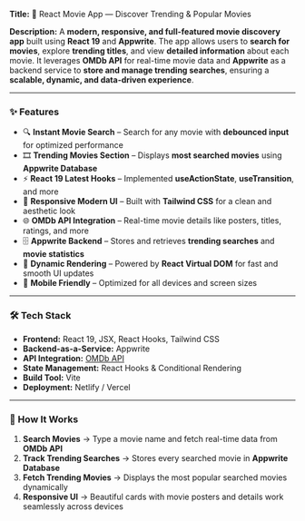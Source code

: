 **Title:** 🎥 React Movie App — Discover Trending & Popular Movies

**Description:**
A **modern, responsive, and full-featured movie discovery app** built using **React 19** and **Appwrite**. The app allows users to **search for movies**, explore **trending titles**, and view **detailed information** about each movie. It leverages **OMDb API** for real-time movie data and **Appwrite** as a backend service to **store and manage trending searches**, ensuring a **scalable, dynamic, and data-driven experience**.

---

### **✨ Features**

* 🔍 **Instant Movie Search** – Search for any movie with **debounced input** for optimized performance
* 🎞️ **Trending Movies Section** – Displays **most searched movies** using **Appwrite Database**
* ⚡ **React 19 Latest Hooks** – Implemented **useActionState**, **useTransition**, and more
* 🎨 **Responsive Modern UI** – Built with **Tailwind CSS** for a clean and aesthetic look
* 🌐 **OMDb API Integration** – Real-time movie details like posters, titles, ratings, and more
* 🗄️ **Appwrite Backend** – Stores and retrieves **trending searches** and **movie statistics**
* 🔄 **Dynamic Rendering** – Powered by **React Virtual DOM** for fast and smooth UI updates
* 📱 **Mobile Friendly** – Optimized for all devices and screen sizes

---

### **🛠️ Tech Stack**

* **Frontend:** React 19, JSX, React Hooks, Tailwind CSS
* **Backend-as-a-Service:** Appwrite
* **API Integration:** [OMDb API](https://www.omdbapi.com/)
* **State Management:** React Hooks & Conditional Rendering
* **Build Tool:** Vite
* **Deployment:** Netlify / Vercel

---

### **🚀 How It Works**

1. **Search Movies** → Type a movie name and fetch real-time data from **OMDb API**
2. **Track Trending Searches** → Stores every searched movie in **Appwrite Database**
3. **Fetch Trending Movies** → Displays the most popular searched movies dynamically
4. **Responsive UI** → Beautiful cards with movie posters and details work seamlessly across devices
